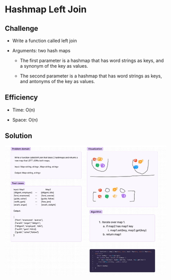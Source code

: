 # Hashmap Left Join

## Challenge

- Write a function called left join

- Arguments: two hash maps

  - The first parameter is a hashmap that has word strings as keys, and a synonym of the key as values.

  - The second parameter is a hashmap that has word strings as keys, and antonyms of the key as values.

## Efficiency

- Time: O(n)

- Space: O(n)

## Solution

![whiteboard](./img/cc33.jpg)
